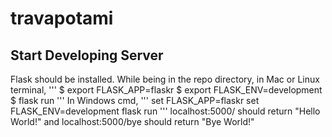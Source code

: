 # travapotami
## Start Developing Server
Flask should be installed.
While being in the repo directory, in Mac or Linux terminal,
'''
$ export FLASK_APP=flaskr
$ export FLASK_ENV=development
$ flask run
'''
In Windows cmd,
'''
set FLASK_APP=flaskr
set FLASK_ENV=development
flask run
'''
localhost:5000/ should return "Hello World!" and localhost:5000/bye should return "Bye World!"
